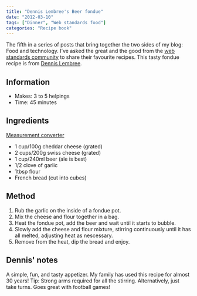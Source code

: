 ```yaml
---
title: "Dennis Lembree's Beer fondue"
date: "2012-03-10"
tags: ["Dinner", "Web standards food"]
categories: "Recipe book"
---
```


The fifth in a series of posts that bring together the two sides of my blog: Food and technology. I’ve asked the great and the good from the [web standards community](/tag/web-standards-food/) to share their favourite recipes. This tasty fondue recipe is from [Dennis Lembree](https://www.twitter.com/dennisl).

## Information

* Makes: 3 to 5 helpings
* Time: 45 minutes

## Ingredients

[Measurement converter](https://www.unitconverters.net/)

* 1 cup/100g cheddar cheese (grated)
* 2 cups/200g swiss cheese (grated)
* 1 cup/240ml beer (ale is best)
* 1/2 clove of garlic
* 1tbsp flour
* French bread (cut into cubes)

## Method

1. Rub the garlic on the inside of a fondue pot.
2. Mix the cheese and flour together in a bag.
3. Heat the fondue pot, add the beer and wait until it starts to bubble.
4. Slowly add the cheese and flour mixture, stirring continuously until it has all melted, adjusting heat as nescessary.
5. Remove from the heat, dip the bread and enjoy.

## Dennis' notes

A simple, fun, and tasty appetizer. My family has used this recipe for almost 30 years! Tip: Strong arms required for all the stirring. Alternatively, just take turns. Goes great with football games!
